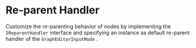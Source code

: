 # Re-parent Handler
 Customize the re-parenting behavior of nodes by implementing the `IReparentHandler` interface and specifying an instance as default re-parent handler of the `GraphEditorInputMode` . 